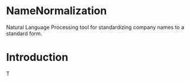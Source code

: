 # NameNormalization
Natural Language Processing tool for standardizing company names to a standard form.

# Introduction
T
